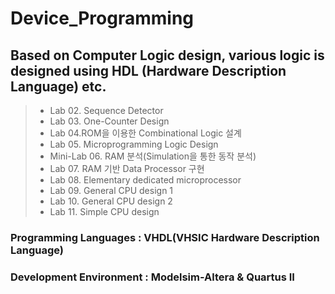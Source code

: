# Device_Programming
## Based on Computer Logic design, various logic is designed using HDL (Hardware Description Language) etc.
> - Lab 02. Sequence Detector 
> - Lab 03. One-Counter Design 
> - Lab 04.ROM을 이용한 Combinational Logic 설계
> - Lab 05. Microprogramming Logic Design
> - Mini-Lab 06. RAM 분석(Simulation을 통한 동작 분석)
> - Lab 07. RAM 기반 Data Processor 구현
> - Lab 08. Elementary dedicated microprocessor
> - Lab 09. General CPU design 1
> - Lab 10. General CPU design 2
> - Lab 11. Simple CPU design
### Programming Languages : VHDL(VHSIC Hardware Description Language)
### Development Environment : Modelsim-Altera & Quartus II
